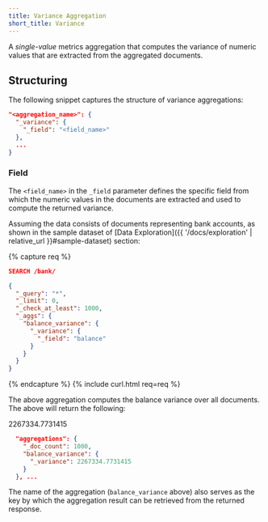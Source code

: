 ```yaml
---
title: Variance Aggregation
short_title: Variance
---
```


A _single-value_ metrics aggregation that computes the variance of
numeric values that are extracted from the aggregated documents.

## Structuring

The following snippet captures the structure of variance aggregations:

```json
"<aggregation_name>": {
  "_variance": {
    "_field": "<field_name>"
  },
  ...
}
```

### Field

The `<field_name>` in the `_field` parameter defines the specific field from
which the numeric values in the documents are extracted and used to compute the
returned variance.

Assuming the data consists of documents representing bank accounts, as shown in
the sample dataset of [Data Exploration]({{ '/docs/exploration' | relative_url }}#sample-dataset)
section:

{% capture req %}

```json
SEARCH /bank/

{
  "_query": "*",
  "_limit": 0,
  "_check_at_least": 1000,
  "_aggs": {
    "balance_variance": {
      "_variance": {
        "_field": "balance"
      }
    }
  }
}
```
{% endcapture %}
{% include curl.html req=req %}

The above aggregation computes the balance variance over all documents. The
above will return the following:

2267334.7731415

```json
  "aggregations": {
    "_doc_count": 1000,
    "balance_variance": {
      "_variance": 2267334.7731415
    }
  }, ...
```

The name of the aggregation (`balance_variance` above) also serves as the
key by which the aggregation result can be retrieved from the returned response.
